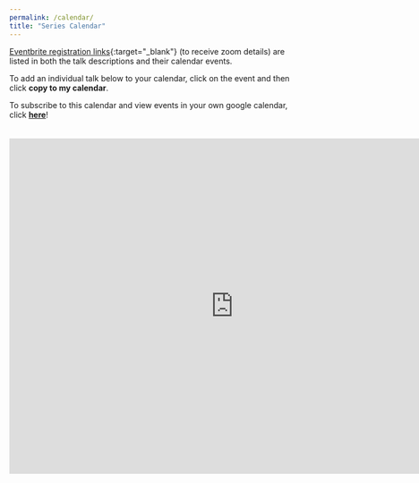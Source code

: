 ```yaml
---
permalink: /calendar/
title: "Series Calendar"
---
```


[Eventbrite registration links](https://www.eventbrite.co.uk/o/nlp-with-friends-30774024728){:target="_blank"} (to receive zoom details) are listed in both the talk descriptions and their calendar events. 

To add an individual talk below to your calendar, click on the event and then click **copy to my calendar**. 

To subscribe to this calendar and view events in your own google calendar, click [**here**](https://calendar.google.com/calendar/b/0/r/settings/addcalendar?cid=nlpwithfriends%40gmail.com)!

<hr style="height:5pt; visibility:hidden;" />

<iframe src="https://calendar.google.com/calendar/embed?src=nlpwithfriends%40gmail.com&ctz=America%2FNew_York" style="border: 0" width="800" height="600" frameborder="0" scrolling="no" title="NLP with friends calendar"></iframe>
